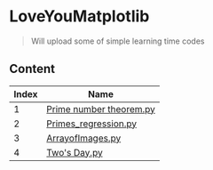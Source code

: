 # LoveYouMatplotlib
> Will upload some of simple learning time codes

## Content

|Index | Name |
|---|---|
|1| [Prime number theorem.py](https://github.com/1darshanpatil/LoveYouMatplotlib/blob/main/PrimeNumberTheorem.py) |
|2| [Primes_regression.py](https://github.com/1darshanpatil/Matplotlib_work/blob/main/primes_regression.py)|
|3| [ArrayofImages.py](https://github.com/1darshanpatil/LoveYouMatplotlib/blob/main/ArrayofImages.py)|
|4| [Two's Day.py](https://github.com/1darshanpatil/Matplotlib_work/blob/main/Two's%20Day.py)|
